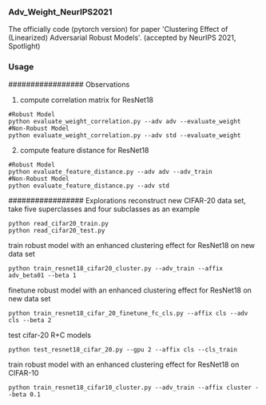 ### Adv_Weight_NeurIPS2021
The officially code (pytorch version) for paper 'Clustering Effect of (Linearized) Adversarial Robust Models'. (accepted by NeurIPS 2021, Spotlight)

### Usage

################# Observations
1. compute correlation matrix for ResNet18 
```
#Robust Model
python evaluate_weight_correlation.py --adv adv --evaluate_weight
#Non-Robust Model
python evaluate_weight_correlation.py --adv std --evaluate_weight
```

2. compute feature distance for ResNet18
```
#Robust Model
python evaluate_feature_distance.py --adv adv --adv_train
#Non-Robust Model
python evaluate_feature_distance.py --adv std
```

################# Explorations
reconstruct new CIFAR-20 data set, take five superclasses and four subclasses as an example 
```
python read_cifar20_train.py
python read_cifar20_test.py
```

train robust model with an enhanced clustering effect for ResNet18 on new data set
```
python train_resnet18_cifar20_cluster.py --adv_train --affix adv_beta01 --beta 1
```

finetune robust model with an enhanced clustering effect for ResNet18 on new data set
```
python train_resnet18_cifar_20_finetune_fc_cls.py --affix cls --adv cls --beta 2
```

test cifar-20 R+C models 
```
python test_resnet18_cifar_20.py --gpu 2 --affix cls --cls_train
```

train robust model with an enhanced clustering effect for ResNet18 on CIFAR-10
```
python train_resnet18_cifar10_cluster.py --adv_train --affix cluster --beta 0.1
```
